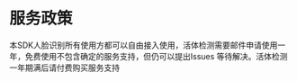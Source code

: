 #  服务政策

本SDK人脸识别所有使用方都可以自由接入使用，活体检测需要邮件申请使用一年，免费使用不包含确定的服务支持，但仍可以提出Issues
等待解决。活体检测一年期满后请付费购买服务支持



 

   
   
   
